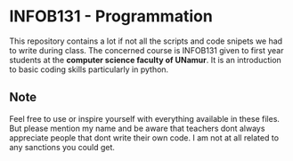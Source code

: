 # INFOB131 - Programmation
This repository contains a lot if not all the scripts and code snipets we had to write during class. The concerned course is INFOB131 given to first year students at the **computer science faculty of UNamur**. It is an introduction to basic coding skills particularly in python.

## Note
Feel free to use or inspire yourself with everything available in these files. But please mention my name and be aware that teachers dont always appreciate people that dont write their own code. I am not at all related to any sanctions you could get.
